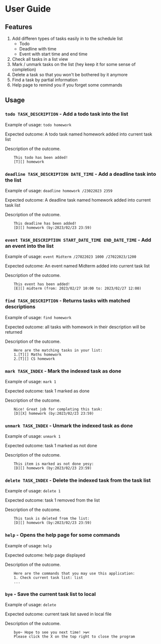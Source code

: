 # User Guide

## Features 

1. Add differen types of tasks easily in to the schedule list
    - Todo
    - Deadline with time
    - Event with start time and end time
2. Check all tasks in a list view
3. Mark / unmark tasks on the list (hey keep it for some sense of completion)
4. Delete a task so that you won't be bothered by it anymore
5. Find a task by partial information 
6. Help page to remind you if you forget some commands

## Usage

### `todo TASK_DESCRIPTION` - Add a todo task into the list

Example of usage: `todo homework`

Expected outcome: A todo task named homework added into current task list

Description of the outcome.

```
    This todo has been added!
    [T][] homework

```

### `deadline TASK_DESCRIPTION DATE_TIME` - Add a deadline task into the list

Example of usage: `deadline homework /23022023 2359`

Expected outcome: A deadline task named homework added into current task list

Description of the outcome.

```
    This deadline has been added!
    [D][] homework (by:2023/02/23 23:59)

```

### `event TASK_DESCRIPTION START_DATE_TIME END_DATE_TIME` - Add an event into the list

Example of usage: `event Midterm /27022023 1000 /27022023/1200`

Expected outcome: An event named Midterm added into current task list

Description of the outcome.

```
    This event has been added!
    [E][] midterm (from: 2023/02/27 10:00 to: 2023/02/27 12:00)

```

### `find TASK_DESCRIPTION` - Returns tasks with matched descriptions

Example of usage: `find homework`

Expected outcome: all tasks with homework in their description will be returned 

Description of the outcome.

```
    Here are the matching tasks in your list:
    1.[T][] Maths homework
    2.[T][] CS homework
```

### `mark TASK_INDEX` - Mark the indexed task as done

Example of usage: `mark 1`

Expected outcome: task 1 marked as done

Description of the outcome.

```
    Nice! Great job for completing this task:
    [D][X] homework (by:2023/02/23 23:59)

```

### `unmark TASK_INDEX` - Unmark the indexed task as done

Example of usage: `unmark 1`

Expected outcome: task 1 marked as not done

Description of the outcome.

```
    This item is marked as not done yesy:
    [D][] homework (by:2023/02/23 23:59)

```

### `delete TASK_INDEX` - Delete the indexed task from the task list

Example of usage: `delete 1`

Expected outcome: task 1 removed from the list

Description of the outcome.

```
    This task is deleted from the list:
    [D][] homework (by:2023/02/23 23:59)

```


### `help` - Opens the help page for some commands

Example of usage: `help`

Expected outcome: help page displayed

Description of the outcome.

```
    Here are the commands that you may use this application:
    1. Check current task list: list
    ...
```


### `bye` - Save the current task list to local

Example of usage: `delete`

Expected outcome: current task list saved in local file

Description of the outcome.

```
    bye~ Hope to see you next time! >w<
    Please click the X on the top right to close the program

```
